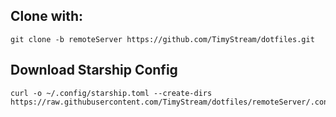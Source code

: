 ## Clone with:
```
git clone -b remoteServer https://github.com/TimyStream/dotfiles.git
```

## Download Starship Config
```
curl -o ~/.config/starship.toml --create-dirs https://raw.githubusercontent.com/TimyStream/dotfiles/remoteServer/.config/starship.toml
``` 
